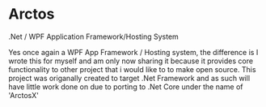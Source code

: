 # Arctos
.Net / WPF Application Framework/Hosting System

 Yes once again a WPF App Framework / Hosting system, the difference is I wrote this for myself and am only now sharing it because it provides core functionality to other project that i would like to to make open source.
 This project was origanally created to target .Net Framework and as such will have little work done on due to porting to .Net Core under the name of 'ArctosX'
